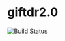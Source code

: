# giftdr2.0

[![Build Status](https://travis-ci.org/ephapox/giftdr2.0.svg?branch=master)](https://travis-ci.org/<owner>/<repo>)
